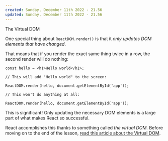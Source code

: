 ```yaml
---
created: Sunday, December 11th 2022 - 21.56
updated: Sunday, December 11th 2022 - 21.56
---
```

The Virtual DOM

One special thing about `ReactDOM.render()` is that it _only updates DOM elements that have changed_.

That means that if you render the exact same thing twice in a row, the second render will do nothing:

```JSX
const hello = <h1>Hello world</h1>;

// This will add "Hello world" to the screen: 

ReactDOM.render(hello, document.getElementById('app'));

// This won't do anything at all:

ReactDOM.render(hello, document.getElementById('app'));
```

This is significant! Only updating the necessary DOM elements is a large part of what makes React so successful.

React accomplishes this thanks to something called _the virtual DOM._ Before moving on to the end of the lesson, [read this article about the Virtual DOM](https://www.codecademy.com/articles/react-virtual-dom).